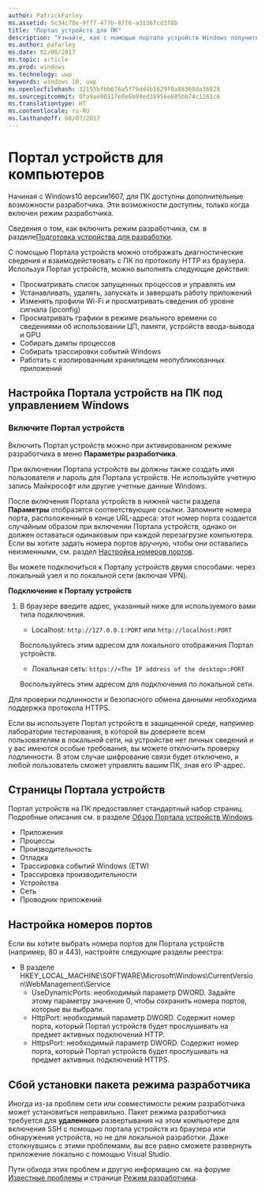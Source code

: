 ```yaml
---
author: PatrickFarley
ms.assetid: 5c34c78e-9ff7-477b-87f6-a31367cd3f8b
title: "Портал устройств для ПК"
description: "Узнайте, как с помощью портала устройств Windows получить доступ к средствам диагностики и автоматизации на компьютере с Windows."
ms.author: pafarley
ms.date: 02/08/2017
ms.topic: article
ms.prod: windows
ms.technology: uwp
keywords: windows 10, uwp
ms.openlocfilehash: 32155bfbb676a5f79dd4b1629f0a88368da36828
ms.sourcegitcommit: 0fa9ae00117e8e6b04ed38956e605bb74c1261c6
ms.translationtype: HT
ms.contentlocale: ru-RU
ms.lasthandoff: 08/07/2017
---
```

# <a name="device-portal-for-desktop"></a>Портал устройств для компьютеров

Начиная c Windows10 версии1607, для ПК доступны дополнительные возможности разработчика. Эти возможности доступны, только когда включен режим разработчика.

Сведения о том, как включить режим разработчика, см. в разделе[Подготовка устройства для разработки](../get-started/enable-your-device-for-development.md).

С помощью Портала устройств можно отображать диагностические сведения и взаимодействовать с ПК по протоколу HTTP из браузера. Используя Портал устройств, можно выполнять следующие действия:
- Просматривать список запущенных процессов и управлять им
- Устанавливать, удалять, запускать и завершать работу приложений
- Изменять профили Wi-Fi и просматривать сведения об уровне сигнала (ipconfig)
- Просматривать графики в режиме реального времени со сведениями об использовании ЦП, памяти, устройств ввода-вывода и GPU
- Собирать дампы процессов
- Собирать трассировки событий Windows 
- Работать с изолированным хранилищем неопубликованных приложений

## <a name="set-up-device-portal-on-windows-desktop"></a>Настройка Портала устройств на ПК под управлением Windows

### <a name="turn-on-device-portal"></a>Включите Портал устройств

Включить Портал устройств можно при активированном режиме разработчика в меню **Параметры разработчика**.  

При включении Портала устройств вы должны также создать имя пользователя и пароль для Портала устройств. Не используйте учетную запись Майкрософт или другие учетные данные Windows.  

После включения Портала устройств в нижней части раздела **Параметры** отобразятся соответствующие ссылки. Запомните номера порта, расположенный в конце URL-адреса: этот номер порта создается случайным образом при включении Портала устройств, однако он должен оставаться одинаковым при каждой перезагрузке компьютера. Если вы хотите задать номера портов вручную, чтобы они оставались неизменными, см. раздел [Настройка номеров портов](device-portal-desktop.md#setting-port-numbers).

Вы можете подключиться к Порталу устройств двумя способами: через локальный узел и по локальной сети (включая VPN).

**Подключение к Порталу устройств**

1. В браузере введите адрес, указанный ниже для используемого вами типа подключения.

    - Localhost: `http://127.0.0.1:PORT` или `http://localhost:PORT`

    Воспользуйтесь этим адресом для локального отображения Портал устройств.
    
    - Локальная сеть: `https://<The IP address of the desktop>:PORT`

    Воспользуйтесь этим адресом для подключения по локальной сети.

Для проверки подлинности и безопасного обмена данными необходима поддержка протокола HTTPS.

Если вы используете Портал устройств в защищенной среде, например лаборатории тестирования, в которой вы доверяете всем пользователям в локальной сети, на устройстве нет личных сведений и у вас имеются особые требования, вы можете отключить проверку подлинности. В этом случае шифрование связи будет отключено, и любой пользователь сможет управлять вашим ПК, зная его IP-адрес.

## <a name="device-portal-pages"></a>Страницы Портала устройств

Портал устройств на ПК предоставляет стандартный набор страниц. Подробные описания см. в разделе [Обзор Портала устройств Windows](device-portal.md).

- Приложения
- Процессы
- Производительность
- Отладка
- Трассировка событий Windows (ETW)
- Трассировка производительности
- Устройства
- Сеть
- Проводник приложений 

## <a name="setting-port-numbers"></a>Настройка номеров портов

Если вы хотите выбрать номера портов для Портала устройств (например, 80 и 443), настройте следующие разделы реестра:

- В разделе HKEY_LOCAL_MACHINE\SOFTWARE\Microsoft\Windows\CurrentVersion\WebManagement\Service
    - UseDynamicPorts: необходимый параметр DWORD. Задайте этому параметру значение 0, чтобы сохранить номера портов, которые вы выбрали.
    - HttpPort: необходимый параметр DWORD. Содержит номер порта, который Портал устройств будет прослушивать на предмет активных подключений HTTP.  
    - HttpsPort: необходимый параметр DWORD. Содержит номер порта, который Портал устройств будет прослушивать на предмет активных подключений HTTPS.

## <a name="failure-to-install-developer-mode-package"></a>Сбой установки пакета режима разработчика
Иногда из-за проблем сети или совместимости режим разработчика может установиться неправильно. Пакет режима разработчика требуется для **удаленного** развертывания на этом компьютере для включения SSH с помощью портала устройств из браузера или обнаружения устройств, но не для локальной разработки.  Даже столкнувшись с этими проблемами, вы все равно сможете развернуть приложение локально с помощью Visual Studio. 

Пути обхода этих проблем и другую информацию см. на форуме [Известные проблемы](https://social.msdn.microsoft.com/Forums/en-US/home?forum=Win10SDKToolsIssues&sort=relevancedesc&brandIgnore=True&searchTerm=%22device+portal%22) и странице [Режим разработчика](https://docs.microsoft.com/windows/uwp/get-started/enable-your-device-for-development#failure-to-install-developer-mode-package). 

